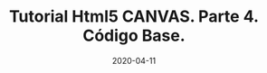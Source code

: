 ---
layout: page
title: "Tutorial Html5 CANVAS. Parte 4. Código Base."
date: 2020-04-11
type: video
description: Neste vídeo aplicaremos o que aprendemos até aqui para criar um efeito de gravidade.
entry_number: 14
youtube_video_id: pSSX5n2wWYo
repository: 0014-tutorial-canvas-parte4
has_code: true
has_p5: false
tags: [Canvas,Javascript]
permalink: /tutorial-canvas-parte4/
---
